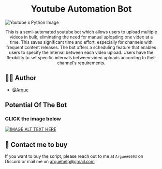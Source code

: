 # <div align = "center"> Youtube Automation Bot </div> </a>

![Youtube x Python Image](https://res.cloudinary.com/practicaldev/image/fetch/s--UJMX0wcf--/c_imagga_scale,f_auto,fl_progressive,h_420,q_auto,w_1000/https://dev-to-uploads.s3.amazonaws.com/uploads/articles/kr8qigb94o7vbyjfap9k.jpg)


<p align=center>This is a semi-automated youtube bot which allows users to upload multiple videos in bulk, eliminating the need for manual uploading one video at a time. This saves significant time and effort, especially for channels with frequent content releases. The bot offers a scheduling feature that enables users to specify the interval between each video upload. Users have the flexibility to set specific intervals between video uploads according to their channel's requirements.</p>



## 👨‍💻 Author 

- [@Argue](https://github.com/Arguee/)

## Potential Of The Bot

###  <p>CLICK the image below </p>

[![IMAGE ALT TEXT HERE](https://img.youtube.com/vi/3qAJrQKENy8/mqdefault.jpg)](https://www.youtube.com/watch?v=3qAJrQKENy8&)




## 📡 Contact me to buy

If you want to buy the script, please reach out to me at 
`Argue#6693` on Discord or mail me on arguehelp@gmail.com


